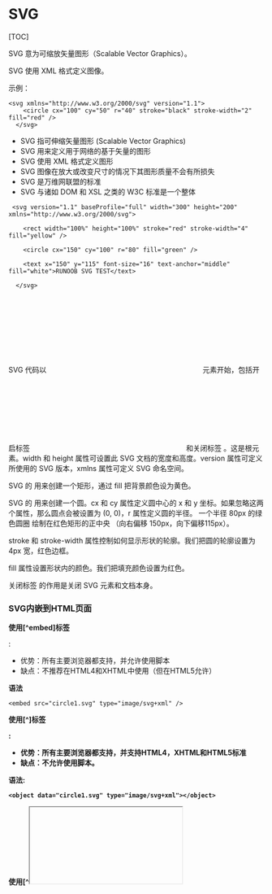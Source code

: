 # SVG



[TOC]

SVG 意为可缩放矢量图形（Scalable Vector Graphics）。

SVG 使用 XML 格式定义图像。

示例：

```
<svg xmlns="http://www.w3.org/2000/svg" version="1.1">
    <circle cx="100" cy="50" r="40" stroke="black" stroke-width="2" fill="red" />
  </svg>
```

- SVG 指可伸缩矢量图形 (Scalable Vector Graphics)
- SVG 用来定义用于网络的基于矢量的图形
- SVG 使用 XML 格式定义图形
- SVG 图像在放大或改变尺寸的情况下其图形质量不会有所损失
- SVG 是万维网联盟的标准
- SVG 与诸如 DOM 和 XSL 之类的 W3C 标准是一个整体

```
 <svg version="1.1" baseProfile="full" width="300" height="200" xmlns="http://www.w3.org/2000/svg">

    <rect width="100%" height="100%" stroke="red" stroke-width="4" fill="yellow" />

    <circle cx="150" cy="100" r="80" fill="green" />

    <text x="150" y="115" font-size="16" text-anchor="middle" fill="white">RUNOOB SVG TEST</text>

  </svg>
```

SVG 代码以 **<svg>** 元素开始，包括开启标签 **<svg>** 和关闭标签 </svg> 。这是根元素。width 和 height 属性可设置此 SVG 文档的宽度和高度。version 属性可定义所使用的 SVG 版本，xmlns 属性可定义 SVG 命名空间。

SVG 的 <rect> 用来创建一个矩形，通过 fill 把背景颜色设为黄色。

SVG 的 <circle> 用来创建一个圆。cx 和 cy 属性定义圆中心的 x 和 y 坐标。如果忽略这两个属性，那么圆点会被设置为 (0, 0)，r 属性定义圆的半径。 一个半径 80px 的绿色圆圈 <circle> 绘制在红色矩形的正中央 （向右偏移 150px，向下偏移115px）。

stroke 和 stroke-width 属性控制如何显示形状的轮廓。我们把圆的轮廓设置为 4px 宽，红色边框。

fill 属性设置形状内的颜色。我们把填充颜色设置为红色。

关闭标签 **</svg>** 的作用是关闭 SVG 元素和文档本身。

### SVG内嵌到HTML页面

**使用[^embed]标签**

<embed>:

- 优势：所有主要浏览器都支持，并允许使用脚本
- 缺点：不推荐在HTML4和XHTML中使用（但在HTML5允许）

**语法**

```
<embed src="circle1.svg" type="image/svg+xml" />
```

**使用[^<object>]标签**

<object>:

- 优势：所有主要浏览器都支持，并支持HTML4，XHTML和HTML5标准
- 缺点：不允许使用脚本。

**语法:**

```
<object data="circle1.svg" type="image/svg+xml"></object>
```

**使用[^<iframe>]标签**

- 优势：所有主要浏览器都支持，并允许使用脚本
- 缺点：不推荐在HTML4和XHTML中使用（但在HTML5允许）

**语法**

```
  <iframe src="./round.svg" frameborder="0"></iframe>
```





